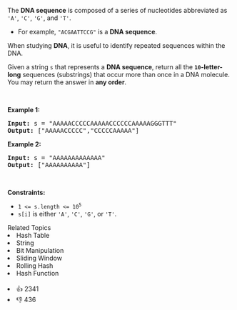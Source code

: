 <p>The <strong>DNA sequence</strong> is composed of a series of nucleotides abbreviated as <code>'A'</code>, <code>'C'</code>, <code>'G'</code>, and <code>'T'</code>.</p>

<ul> 
 <li>For example, <code>"ACGAATTCCG"</code> is a <strong>DNA sequence</strong>.</li> 
</ul>

<p>When studying <strong>DNA</strong>, it is useful to identify repeated sequences within the DNA.</p>

<p>Given a string <code>s</code> that represents a <strong>DNA sequence</strong>, return all the <strong><code>10</code>-letter-long</strong> sequences (substrings) that occur more than once in a DNA molecule. You may return the answer in <strong>any order</strong>.</p>

<p>&nbsp;</p> 
<p><strong>Example 1:</strong></p> 
<pre><strong>Input:</strong> s = "AAAAACCCCCAAAAACCCCCCAAAAAGGGTTT"
<strong>Output:</strong> ["AAAAACCCCC","CCCCCAAAAA"]
</pre>
<p><strong>Example 2:</strong></p> 
<pre><strong>Input:</strong> s = "AAAAAAAAAAAAA"
<strong>Output:</strong> ["AAAAAAAAAA"]
</pre> 
<p>&nbsp;</p> 
<p><strong>Constraints:</strong></p>

<ul> 
 <li><code>1 &lt;= s.length &lt;= 10<sup>5</sup></code></li> 
 <li><code>s[i]</code> is either <code>'A'</code>, <code>'C'</code>, <code>'G'</code>, or <code>'T'</code>.</li> 
</ul>

<div><div>Related Topics</div><div><li>Hash Table</li><li>String</li><li>Bit Manipulation</li><li>Sliding Window</li><li>Rolling Hash</li><li>Hash Function</li></div></div><br><div><li>👍 2341</li><li>👎 436</li></div>